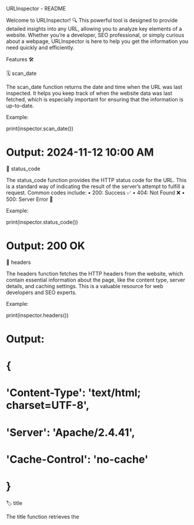 URLInspector - README

Welcome to URLInspector! 🔍 This powerful tool is designed to provide detailed insights into any URL, allowing you to analyze key elements of a website. Whether you’re a developer, SEO professional, or simply curious about a webpage, URLInspector is here to help you get the information you need quickly and efficiently.

Features 🛠️

🗓️ scan_date

The scan_date function returns the date and time when the URL was last inspected. It helps you keep track of when the website data was last fetched, which is especially important for ensuring that the information is up-to-date.

Example:

print(inspector.scan_date())  
# Output: 2024-11-12 10:00 AM

🚦 status_code

The status_code function provides the HTTP status code for the URL. This is a standard way of indicating the result of the server’s attempt to fulfill a request. Common codes include:
 • 200: Success ✅
 • 404: Not Found ❌
 • 500: Server Error 🔴

Example:

print(inspector.status_code())  
# Output: 200 OK

📑 headers

The headers function fetches the HTTP headers from the website, which contain essential information about the page, like the content type, server details, and caching settings. This is a valuable resource for web developers and SEO experts.

Example:

print(inspector.headers())  
# Output: 
# {
#   'Content-Type': 'text/html; charset=UTF-8',
#   'Server': 'Apache/2.4.41',
#   'Cache-Control': 'no-cache'
# }

🏷️ title

The title function retrieves the <title> tag from the webpage’s HTML. This tag defines the title of the webpage as it appears on the browser tab and is often used by search engines for ranking and display purposes.

Example:

print(inspector.title())  
# Output: Example Domain

📝 meta

The meta function extracts the metadata from the page’s HTML, including the meta description, keywords, and other SEO-related tags. Meta tags are crucial for search engines to understand the content and context of the page.

Example:

print(inspector.meta())  
# Output: 
# {
#   'description': 'This domain is for use in illustrative examples in documents.',
#   'keywords': 'example, domain, test'
# }

🔗 link

The link function collects all the internal and external hyperlinks on the webpage. This is useful for analyzing the structure of the site and for finding any broken or missing links.

Example:

print(inspector.links())  
# Output:
# [
#   'https://example.com/about',
#   'https://example.com/contact',
#   'https://external-site.com'
# ]

Example Output 📊

Here’s what the output might look like when you run URLInspector:

URL: https://example.com

🗓️ Scan Date: 2024-11-12 10:00 AM
🚦 Status Code: 200 OK
📑 Title: Example Domain
📝 Meta Description: This domain is for use in illustrative examples in documents.
🔗 Links:
  - https://example.com/about
  - https://example.com/contact
  - https://external-site.com

Installation 🚀

To get started with URLInspector, you can clone the repository and install the dependencies. Here’s how to do it:

git clone https://github.com/Riotous-web/URLInspector.git

cd URLInspector

pip3 install -r requirements.txt

Usage 📘

Once installed, you can use URLInspector in your Python project by importing it and calling the various functions.

Example usage:

from urlinspector import URLInspector

url = "https://example.com"
inspector = URLInspector(url)

print(inspector.scan_date())  # Outputs scan date
print(inspector.status_code())  # Outputs status code
print(inspector.headers())  # Outputs headers
print(inspector.title())  # Outputs title tag
print(inspector.meta())  # Outputs meta data
print(inspector.links())  # Outputs list of links

Contributing 🤝

We welcome contributions to improve URLInspector! If you’d like to contribute:
 1. Fork the repository
 2. Create a new branch (git checkout -b feature-name)
 3. Make your changes
 4. Commit your changes (git commit -am 'Add new feature')
 5. Push to your branch (git push origin feature-name)
 6. Open a Pull Request

License 📄

URLInspector is open-source software licensed under the MIT License. Feel free to modify and share!

Support 🛠️

If you have any issues, questions, or suggestions, feel free to open an issue in the GitHub repository or contact the maintainers.

Happy inspecting! 🌐🕵️‍♀️
